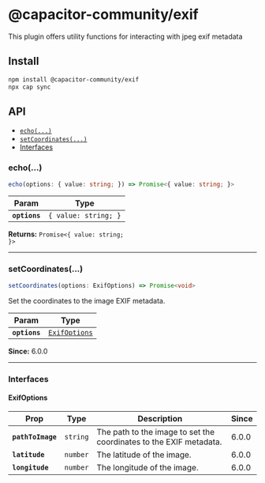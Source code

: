 # @capacitor-community/exif

This plugin offers utility functions for interacting with jpeg exif metadata

## Install

```bash
npm install @capacitor-community/exif
npx cap sync
```

## API

<docgen-index>

* [`echo(...)`](#echo)
* [`setCoordinates(...)`](#setcoordinates)
* [Interfaces](#interfaces)

</docgen-index>

<docgen-api>
<!--Update the source file JSDoc comments and rerun docgen to update the docs below-->

### echo(...)

```typescript
echo(options: { value: string; }) => Promise<{ value: string; }>
```

| Param         | Type                            |
| ------------- | ------------------------------- |
| **`options`** | <code>{ value: string; }</code> |

**Returns:** <code>Promise&lt;{ value: string; }&gt;</code>

--------------------


### setCoordinates(...)

```typescript
setCoordinates(options: ExifOptions) => Promise<void>
```

Set the coordinates to the image EXIF metadata.

| Param         | Type                                                |
| ------------- | --------------------------------------------------- |
| **`options`** | <code><a href="#exifoptions">ExifOptions</a></code> |

**Since:** 6.0.0

--------------------


### Interfaces


#### ExifOptions

| Prop              | Type                | Description                                                        | Since |
| ----------------- | ------------------- | ------------------------------------------------------------------ | ----- |
| **`pathToImage`** | <code>string</code> | The path to the image to set the coordinates to the EXIF metadata. | 6.0.0 |
| **`latitude`**    | <code>number</code> | The latitude of the image.                                         | 6.0.0 |
| **`longitude`**   | <code>number</code> | The longitude of the image.                                        | 6.0.0 |

</docgen-api>
